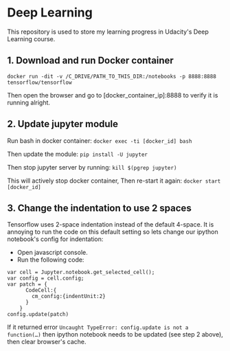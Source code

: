 # Deep Learning

This repository is used to store my learning progress in Udacity's Deep Learning course.

## 1. Download and run Docker container

`docker run -dit -v /C_DRIVE/PATH_TO_THIS_DIR:/notebooks -p 8888:8888 tensorflow/tensorflow`

Then open the browser and go to [docker_container_ip]:8888 to verify it is running alright.

## 2. Update jupyter module

Run bash in docker container:
`docker exec -ti [docker_id] bash`

Then update the module:
`pip install -U jupyter`

Then stop jupyter server by running:
`kill $(pgrep jupyter)`

This will actively stop docker container, Then re-start it again:
`docker start [docker_id]`

## 3. Change the indentation to use 2 spaces

Tensorflow uses 2-space indentation instead of the default 4-space. It is annoying to run the code on
this default setting so lets change our ipython notebook's config for indentation:
- Open javascript console.
- Run the following code:
```
var cell = Jupyter.notebook.get_selected_cell();
var config = cell.config;
var patch = {
      CodeCell:{
        cm_config:{indentUnit:2}
      }
    }
config.update(patch)
```

If it returned error `Uncaught TypeError: config.update is not a function(…)` then ipython notebook needs to be updated (see step 2 above), then clear browser's cache.